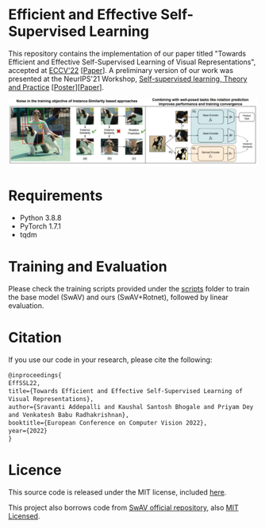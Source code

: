 # Efficient and Effective Self-Supervised Learning

This repository contains the implementation of our paper titled "Towards Efficient and Effective Self-Supervised Learning of Visual Representations", accepted at [ECCV'22](https://eccv2022.ecva.net/) [[Paper](https://arxiv.org/abs/2210.09866)]. A preliminary version of our work was presented at the NeurIPS'21 Workshop, [Self-supervised learning, Theory and Practice](https://sslneurips21.github.io/) [[Poster](https://sslneurips21.github.io/files/Poster/Paper_id_25.pdf)][[Paper](https://sslneurips21.github.io/files/CameraReady/SSLW_upload.pdf)].

![plot](./fig.jpg)

 # Requirements
* Python 3.8.8
* PyTorch 1.7.1
* tqdm

# Training and Evaluation
Please check the training scripts provided under the [scripts](https://github.com/val-iisc/EffSSL/tree/main/scripts) folder to train the base model (SwAV) and ours (SwAV+Rotnet), followed by linear evaluation.

# Citation
If you use our code in your research, please cite the following:
```
@inproceedings{
EffSSL22,
title={Towards Efficient and Effective Self-Supervised Learning of Visual Representations},
author={Sravanti Addepalli and Kaushal Santosh Bhogale and Priyam Dey and Venkatesh Babu Radhakrishnan},
booktitle={European Conference on Computer Vision 2022},
year={2022}
}
```

# Licence
This source code is released under the MIT license, included [here](https://github.com/val-iisc/EffSSL/blob/main/LICENSE).

This project also borrows code from [SwAV official repository](https://github.com/facebookresearch/swav), also [MIT Licensed](https://github.com/facebookresearch/swav/blob/main/LICENSE).

